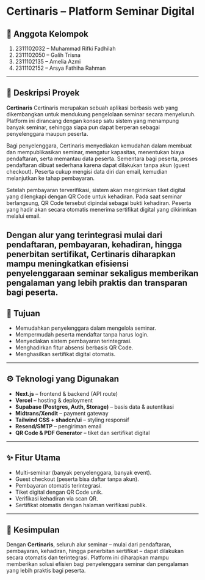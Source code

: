 # Certinaris – Platform Seminar Digital  

## 👥 Anggota Kelompok  
1. 2311102032 – Muhammad Rifki Fadhilah  
2. 2311102050 – Galih Trisna  
3. 2311102135 – Amelia Azmi  
4. 2311102152 – Arsya Fathiha Rahman  

---

## 📌 Deskripsi Proyek  
**Certinaris** Certinaris merupakan sebuah aplikasi berbasis web yang dikembangkan untuk mendukung pengelolaan seminar secara menyeluruh. Platform ini dirancang dengan konsep satu sistem yang menampung banyak seminar, sehingga siapa pun dapat berperan sebagai penyelenggara maupun peserta.  

Bagi penyelenggara, Certinaris menyediakan kemudahan dalam membuat dan mempublikasikan seminar, mengatur kapasitas, menentukan biaya pendaftaran, serta memantau data peserta. Sementara bagi peserta, proses pendaftaran dibuat sederhana karena dapat dilakukan tanpa akun (guest checkout). Peserta cukup mengisi data diri dan email, kemudian melanjutkan ke tahap pembayaran.

Setelah pembayaran terverifikasi, sistem akan mengirimkan tiket digital yang dilengkapi dengan QR Code untuk kehadiran. Pada saat seminar berlangsung, QR Code tersebut dipindai sebagai bukti kehadiran. Peserta yang hadir akan secara otomatis menerima sertifikat digital yang dikirimkan melalui email.

Dengan alur yang terintegrasi mulai dari pendaftaran, pembayaran, kehadiran, hingga penerbitan sertifikat, Certinaris diharapkan mampu meningkatkan efisiensi penyelenggaraan seminar sekaligus memberikan pengalaman yang lebih praktis dan transparan bagi peserta.
---

## 🎯 Tujuan  
- Memudahkan penyelenggara dalam mengelola seminar.  
- Mempermudah peserta mendaftar tanpa harus login.  
- Menyediakan sistem pembayaran terintegrasi.  
- Menghadirkan fitur absensi berbasis QR Code.  
- Menghasilkan sertifikat digital otomatis.  

---

## ⚙️ Teknologi yang Digunakan  
- **Next.js** – frontend & backend (API route)  
- **Vercel** – hosting & deployment  
- **Supabase (Postgres, Auth, Storage)** – basis data & autentikasi  
- **Midtrans/Xendit** – payment gateway  
- **Tailwind CSS + shadcn/ui** – styling responsif  
- **Resend/SMTP** – pengiriman email  
- **QR Code & PDF Generator** – tiket dan sertifikat digital  

---

## ✨ Fitur Utama  
- Multi-seminar (banyak penyelenggara, banyak event).  
- Guest checkout (peserta bisa daftar tanpa akun).  
- Pembayaran otomatis terintegrasi.  
- Tiket digital dengan QR Code unik.  
- Verifikasi kehadiran via scan QR.  
- Sertifikat otomatis dengan halaman verifikasi publik.  

---

## 📖 Kesimpulan  
Dengan **Certinaris**, seluruh alur seminar – mulai dari pendaftaran, pembayaran, kehadiran, hingga penerbitan sertifikat – dapat dilakukan secara otomatis dan terintegrasi. Platform ini diharapkan mampu memberikan solusi efisien bagi penyelenggara seminar dan pengalaman yang lebih praktis bagi peserta.
